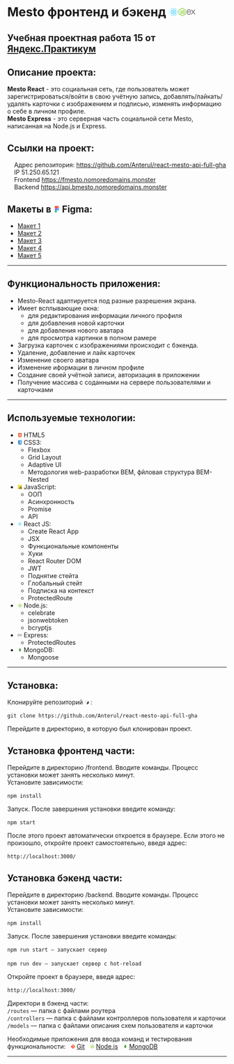 # Mesto фронтенд и бэкенд <img src="https://raw.githubusercontent.com/devicons/devicon/1119b9f84c0290e0f0b38982099a2bd027a48bf1/icons/react/react-original.svg" alt="React" style="width: 20px;"/><img src="https://raw.githubusercontent.com/devicons/devicon/1119b9f84c0290e0f0b38982099a2bd027a48bf1/icons/nodejs/nodejs-original.svg" alt="Node.js" style="width: 20px;"/><img src="https://raw.githubusercontent.com/devicons/devicon/1119b9f84c0290e0f0b38982099a2bd027a48bf1/icons/express/express-original.svg" alt="Express" style="width: 20px;"/>

## Учебная проектная работа 15 от [Яндекс.Практикум](https://practicum.yandex.ru/)

## Описание проекта:
  **Mesto React** - это социальная сеть, где пользователь может зарегистрироваться/войти в свою учётную запись, добавлять/лайкать/удалять карточки с изображением и подписью, изменять информацию о себе в личном профиле.  
  **Mesto Express** - это серверная часть социальной сети Mesto, написанная на Node.js и Express.

## Ссылки на проект:  
&nbsp; &nbsp; Адрес репозитория: https://github.com/Anterul/react-mesto-api-full-gha  
&nbsp; &nbsp; IP 51.250.65.121  
&nbsp; &nbsp; Frontend https://fmesto.nomoredomains.monster  
&nbsp; &nbsp; Backend https://api.bmesto.nomoredomains.monster  

## Макеты в <img src="https://raw.githubusercontent.com/devicons/devicon/1119b9f84c0290e0f0b38982099a2bd027a48bf1/icons/figma/figma-original.svg" alt="Figma" width="15px"/> Figma:
- [Макет 1](https://www.figma.com/file/2cn9N9jSkmxD84oJik7xL7/JavaScript.-Sprint-4?node-id=0%3A1)
- [Макет 2](https://www.figma.com/file/bjyvbKKJN2naO0ucURl2Z0/JavaScript.-Sprint-5?node-id=0%3A1)
- [Макет 3](https://www.figma.com/file/kRVLKwYG3d1HGLvh7JFWRT/JavaScript.-Sprint-6?node-id=0%3A1)
- [Макет 4](https://www.figma.com/file/PSdQFRHoxXJFs2FH8IXViF/JavaScript-9-sprint?node-id=0%3A1)
- [Макет 5](https://www.figma.com/file/5H3gsn5lIGPwzBPby9jAOo/JavaScript.-Sprint-12?node-id=4453-181&t=xBJZzhpkbjjgb1iM-0)

---

## Функциональность приложения:
  * Mesto-React адаптируется под разные разрешения экрана.
  * Имеет всплывающие окна:
    - для редактирования информации личного профиля
    - для добавления новой карточки
    - для добавления нового аватара
    - для просмотра картинки в полном рамере
  * Загрузка карточек с изображениями происходит с бэкенда.
  * Удаление, добавление и лайк карточек
  * Изменение своего аватара
  * Изменение иформации в личном профиле
  * Создание своей учётной записи, авторизация в приложении
  * Получение массива с соданными на сервере пользователями и карточками
---

## Используемые технологии:  
  * <img src="https://raw.githubusercontent.com/devicons/devicon/1119b9f84c0290e0f0b38982099a2bd027a48bf1/icons/html5/html5-original.svg" alt="HTML5" width="10px"/> HTML5
  * <img src="https://raw.githubusercontent.com/devicons/devicon/1119b9f84c0290e0f0b38982099a2bd027a48bf1/icons/css3/css3-original.svg" alt="CSS3" width="10px"/> CSS3:
    - Flexbox
    - Grid Layout
    - Adaptive UI
    - Методология web-разработки BEM, фйловая структура BEM-Nested
  * <img src="https://raw.githubusercontent.com/devicons/devicon/1119b9f84c0290e0f0b38982099a2bd027a48bf1/icons/javascript/javascript-original.svg" alt="Javascript" width="10px"/> JavaScript:
    - ООП
    - Асинхронность
    - Promise
    - API
  * <img src="https://raw.githubusercontent.com/devicons/devicon/1119b9f84c0290e0f0b38982099a2bd027a48bf1/icons/react/react-original.svg" alt="React" width="10px"/> React JS:
    - Create React App
    - JSX
    - Функциональные компоненты
    - Хуки
    - React Router DOM
    - JWT
    - Поднятие стейта
    - Глобальный стейт
    - Подписка на контекст
    - ProtectedRoute
  * <img src="https://raw.githubusercontent.com/devicons/devicon/1119b9f84c0290e0f0b38982099a2bd027a48bf1/icons/nodejs/nodejs-original.svg" alt="React" width="10px"/> Node.js:
    - celebrate
    - jsonwebtoken
    - bcryptjs
  * <img src="https://raw.githubusercontent.com/devicons/devicon/1119b9f84c0290e0f0b38982099a2bd027a48bf1/icons/express/express-original.svg" alt="React" width="10px"/> Express:
    - ProtectedRoutes
  * <img src="https://raw.githubusercontent.com/devicons/devicon/1119b9f84c0290e0f0b38982099a2bd027a48bf1/icons/mongodb/mongodb-original.svg" alt="MongoDB" width="10px"/> MongoDB:
    - Mongoose

---

## Установка:

Клонируйте репозиторий <img src="https://raw.githubusercontent.com/devicons/devicon/1119b9f84c0290e0f0b38982099a2bd027a48bf1/icons/bash/bash-original.svg" alt="Bash" width="10px"/> :

    git clone https://github.com/Anterul/react-mesto-api-full-gha

Перейдите в директорию, в которую был клонирован проект.
  
  ## Установка фронтенд части:

Перейдите в директорию /frontend. Вводите команды. Процесс установки может занять несколько минут.  
Установите зависимости:

    npm install

Запуск. После завершения установки введите команду:

    npm start

После этого проект автоматически откроется в браузере. Если этого не произошло, откройте проект самостоятельно, введя адрес:


    http://localhost:3000/  

  ## Установка бэкенд части:

Перейдите в директорию /backend. Вводите команды. Процесс установки может занять несколько минут.  
Установите зависимости:

    npm install

Запуск. После завершения установки введите команды:

    npm run start — запускает сервер 

    npm run dev — запускает сервер с hot-reload 

Откройте проект в браузере, введя адрес:

    http://localhost:3000/  

Директори в бэкенд части:  
`/routes` — папка с файлами роутера  
`/controllers` — папка с файлами контроллеров пользователя и карточки  
`/models` — папка с файлами описания схем пользователя и карточки  

Необходимые приложения для ввода команд и тестирования функциональности: &nbsp; <img src="https://raw.githubusercontent.com/devicons/devicon/1119b9f84c0290e0f0b38982099a2bd027a48bf1/icons/git/git-original.svg" alt="Git" width="10px"/> [Git](https://git-scm.com/download/win) &nbsp; <img src="https://raw.githubusercontent.com/devicons/devicon/1119b9f84c0290e0f0b38982099a2bd027a48bf1/icons/nodejs/nodejs-original.svg" alt="Node.js" width="10px"/> [Node.js](https://nodejs.org/ru/) &nbsp; <img src="https://raw.githubusercontent.com/devicons/devicon/1119b9f84c0290e0f0b38982099a2bd027a48bf1/icons/mongodb/mongodb-original.svg" alt="MongoDB" width="10px"/> [MongoDB](https://mongodb.prakticum-team.ru/try/download/community)

---
